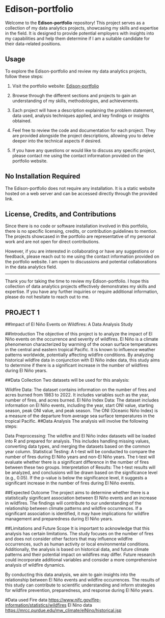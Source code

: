 # Edison-portfolio

Welcome to the **Edison-portfolio** repository! This project serves as a collection of my data analytics projects, showcasing my skills and expertise in the field. It is designed to provide potential employers with insights into my capabilities and help them determine if I am a suitable candidate for their data-related positions.

## Usage

To explore the Edison-portfolio and review my data analytics projects, follow these steps:

1. Visit the portfolio website: [Edison-portfolio](https://edisongsa.github.io/Edison-portfolio/)

2. Browse through the different sections and projects to gain an understanding of my skills, methodologies, and achievements.

3. Each project will have a description explaining the problem statement, data used, analysis techniques applied, and key findings or insights obtained.

4. Feel free to review the code and documentation for each project. They are provided alongside the project descriptions, allowing you to delve deeper into the technical aspects if desired.

5. If you have any questions or would like to discuss any specific project, please contact me using the contact information provided on the portfolio website.

## No Installation Required

The Edison-portfolio does not require any installation. It is a static website hosted on a web server and can be accessed directly through the provided link.

## License, Credits, and Contributions

Since there is no code or software installation involved in this portfolio, there is no specific licensing, credits, or contribution guidelines to mention. The projects showcased in the portfolio are representative of my personal work and are not open for direct contributions.

However, if you are interested in collaborating or have any suggestions or feedback, please reach out to me using the contact information provided on the portfolio 
website. I am open to discussions and potential collaborations in the data analytics field.

---

Thank you for taking the time to review my Edison-portfolio. I hope this collection of data analytics projects effectively demonstrates my skills and expertise. If you have any further inquiries or require additional information, please do not hesitate to reach out to me.


## PROJECT 1
##Impact of El Niño Events on Wildfires: A Data Analysis Study

##Introduction
The objective of this project is to analyze the impact of El Niño events on the occurrence and severity of wildfires. El Niño is a climate phenomenon characterized by warming of the ocean surface temperatures in the central and eastern tropical Pacific. It is known to influence weather patterns worldwide, potentially affecting wildfire conditions. By analyzing historical wildfire data in conjunction with El Niño index data, this study aims to determine if there is a significant increase in the number of wildfires during El Niño years.

##Data Collection
Two datasets will be used for this analysis:

Wildfire Data: The dataset contains information on the number of fires and acres burned from 1983 to 2022. It includes variables such as the year, number of fires, and acres burned.
El Niño Index Data: The dataset includes information on El Niño events, including the year, start ONI value, starting season, peak ONI value, and peak season. The ONI (Oceanic Niño Index) is a measure of the departure from average sea surface temperatures in the tropical Pacific.
##Data Analysis
The analysis will involve the following steps:

Data Preprocessing: The wildfire and El Niño index datasets will be loaded into R and prepared for analysis. This includes handling missing values, converting data types, and merging the datasets based on the common year column.
Statistical Testing: A t-test will be conducted to compare the number of fires during El Niño years and non-El Niño years. The t-test will evaluate whether there is a significant difference in the number of fires between these two groups.
Interpretation of Results: The t-test results will be analyzed, and conclusions will be drawn based on the significance level (e.g., 0.05). If the p-value is below the significance level, it suggests a significant increase in the number of fires during El Niño events.

##Expected Outcome
The project aims to determine whether there is a statistically significant association between El Niño events and an increase in wildfires. The findings will contribute to our understanding of the relationship between climate patterns and wildfire occurrences. If a significant association is identified, it may have implications for wildfire management and preparedness during El Niño years.

##Limitations and Future Scope
It is important to acknowledge that this analysis has certain limitations. The study focuses on the number of fires and does not consider other factors that may influence wildfire occurrences, such as human activity or local environmental conditions. Additionally, the analysis is based on historical data, and future climate patterns and their potential impact on wildfires may differ. Future research could incorporate additional variables and consider a more comprehensive analysis of wildfire dynamics.

By conducting this data analysis, we aim to gain insights into the relationship between El Niño events and wildfire occurrences. The results of this study can contribute to scientific understanding and inform strategies for wildfire prevention, preparedness, and response during El Niño years.

#Data used
Fire data https://www.nifc.gov/fire-information/statistics/wildfires
El Nino data https://mrcc.purdue.edu/mw_climate/elNino/historical.jsp



